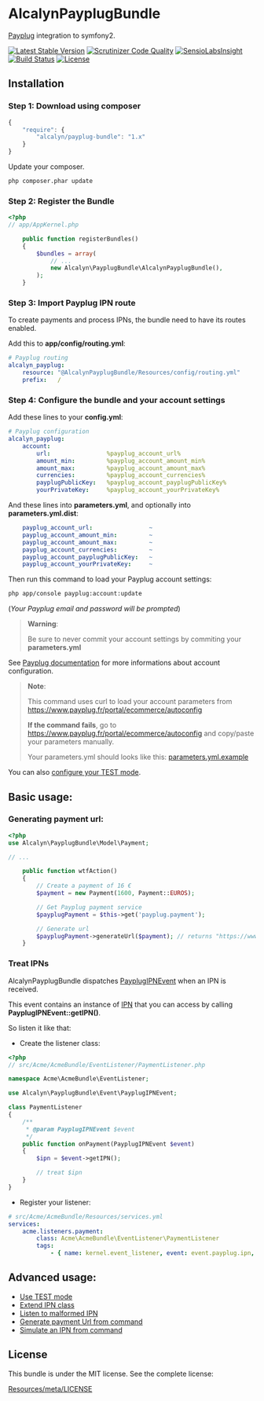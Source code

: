 AlcalynPayplugBundle
====================

[Payplug](https://www.payplug.fr/) integration to symfony2.

[![Latest Stable Version](https://poser.pugx.org/alcalyn/payplug-bundle/v/stable.svg)](https://packagist.org/packages/alcalyn/payplug-bundle)
[![Scrutinizer Code Quality](https://scrutinizer-ci.com/g/alcalyn/payplug-bundle/badges/quality-score.png?b=master)](https://scrutinizer-ci.com/g/alcalyn/payplug-bundle/?branch=master)
[![SensioLabsInsight](https://insight.sensiolabs.com/projects/5db1af60-63e4-40a6-bb5a-671725d9ac73/mini.png)](https://insight.sensiolabs.com/projects/5db1af60-63e4-40a6-bb5a-671725d9ac73)
[![Build Status](https://travis-ci.org/alcalyn/payplug-bundle.svg?branch=master)](https://travis-ci.org/alcalyn/payplug-bundle)
[![License](https://poser.pugx.org/alcalyn/payplug-bundle/license.svg)](https://packagist.org/packages/alcalyn/payplug-bundle)

## Installation


### Step 1: Download using composer

``` js
{
    "require": {
        "alcalyn/payplug-bundle": "1.x"
    }
}
```

Update your composer.

``` bash
php composer.phar update
```


### Step 2: Register the Bundle

``` php
<?php
// app/AppKernel.php

    public function registerBundles()
    {
        $bundles = array(
            // ...
            new Alcalyn\PayplugBundle\AlcalynPayplugBundle(),
        );
    }
```


### Step 3: Import Payplug IPN route

To create payments and process IPNs, the bundle need to have its routes enabled.

Add this to **app/config/routing.yml**:

``` yml
# Payplug routing
alcalyn_payplug:
    resource: "@AlcalynPayplugBundle/Resources/config/routing.yml"
    prefix:   /
```


### Step 4: Configure the bundle and your account settings

Add these lines to your **config.yml**:

``` yaml
# Payplug configuration
alcalyn_payplug:
    account:
        url:                %payplug_account_url%
        amount_min:         %payplug_account_amount_min%
        amount_max:         %payplug_account_amount_max%
        currencies:         %payplug_account_currencies%
        payplugPublicKey:   %payplug_account_payplugPublicKey%
        yourPrivateKey:     %payplug_account_yourPrivateKey%
```

And these lines into **parameters.yml**, and optionally into **parameters.yml.dist**:

``` yaml
    payplug_account_url:                ~
    payplug_account_amount_min:         ~
    payplug_account_amount_max:         ~
    payplug_account_currencies:         ~
    payplug_account_payplugPublicKey:   ~
    payplug_account_yourPrivateKey:     ~
```

Then run this command to load your Payplug account settings:

``` bash
php app/console payplug:account:update
```

(*Your Payplug email and password will be prompted*)


> **Warning**:
>
> Be sure to never commit your account settings by commiting your **parameters.yml**

See [Payplug documentation](http://payplug-developer-documentation.readthedocs.org/en/latest/#configuration)
for more informations about account configuration.

> **Note**:
>
> This command uses curl to load your account parameters from https://www.payplug.fr/portal/ecommerce/autoconfig
>
> **If the command fails**, go to https://www.payplug.fr/portal/ecommerce/autoconfig
> and copy/paste your parameters manually.
>
> Your parameters.yml should looks like this:
> [parameters.yml.example](https://github.com/alcalyn/payplug-bundle/blob/master/Resources/doc/parameters.yml.example)

You can also [configure your TEST mode](https://github.com/alcalyn/payplug-bundle/blob/master/Resources/doc/test_mode.md).


## Basic usage:

### Generating payment url:

``` php
<?php
use Alcalyn\PayplugBundle\Model\Payment;

// ...

    public function wtfAction()
    {
        // Create a payment of 16 €
        $payment = new Payment(1600, Payment::EUROS);

        // Get Payplug payment service
        $payplugPayment = $this->get('payplug.payment');

        // Generate url
        $payplugPayment->generateUrl($payment); // returns "https://www.payplug.fr/p/aca8...ef?data=...&sign=..."
    }
```


### Treat IPNs

AlcalynPayplugBundle dispatches
[PayplugIPNEvent](https://github.com/alcalyn/payplug-bundle/blob/master/Event/PayplugIPNEvent.php)
when an IPN is received.

This event contains an instance of [IPN](https://github.com/alcalyn/payplug-bundle/blob/master/Model/IPN.php)
that you can access by calling **PayplugIPNEvent::getIPN()**.

So listen it like that:

 - Create the listener class:

``` php
<?php
// src/Acme/AcmeBundle/EventListener/PaymentListener.php

namespace Acme\AcmeBundle\EventListener;

use Alcalyn\PayplugBundle\Event\PayplugIPNEvent;

class PaymentListener
{
    /**
     * @param PayplugIPNEvent $event
     */
    public function onPayment(PayplugIPNEvent $event)
    {
        $ipn = $event->getIPN();

        // treat $ipn
    }
}
```

 - Register your listener:

``` yaml
# src/Acme/AcmeBundle/Resources/services.yml
services:
    acme.listeners.payment:
        class: Acme\AcmeBundle\EventListener\PaymentListener
        tags:
            - { name: kernel.event_listener, event: event.payplug.ipn, method: onPayment }
```


## Advanced usage:

 - [Use TEST mode](https://github.com/alcalyn/payplug-bundle/blob/master/Resources/doc/test_mode.md)
 - [Extend IPN class](https://github.com/alcalyn/payplug-bundle/blob/master/Resources/doc/extend_ipn.md)
 - [Listen to malformed IPN](https://github.com/alcalyn/payplug-bundle/blob/master/Resources/doc/malformed_ipn.md)
 - [Generate payment Url from command](https://github.com/alcalyn/payplug-bundle/blob/master/Resources/doc/generate_url_command.md)
 - [Simulate an IPN from command](https://github.com/alcalyn/payplug-bundle/blob/master/Resources/doc/simulate_ipn_command.md)


## License

This bundle is under the MIT license. See the complete license:

[Resources/meta/LICENSE](https://github.com/alcalyn/payplug-bundle/blob/master/Resources/meta/LICENSE)
